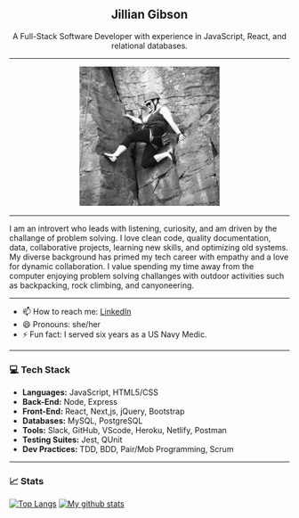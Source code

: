 <h2 align="center"> Jillian Gibson </h2>
  

<p align="center" width="200"> A Full-Stack Software Developer with experience in JavaScript, React, and relational databases.</p>

***
<p align="center">
<img src="https://github.com/jillianlg/jillianlg/blob/main/climbing.JPG" alt="rock climbing" style="center" height="250"/>
  
***
<p width="400"> I am an introvert who leads with listening, curiosity, and am driven by the challange of problem solving. I love clean code, quality documentation, data, collaborative projects, learning new skills, and optimizing old systems. My diverse background has primed my tech career with empathy and a love for dynamic collaboration. I value spending my time away from the computer enjoying problem solving challanges with outdoor activities such as backpacking, rock climbing, and canyoneering.</p>

***
- 📫 How to reach me: [LinkedIn](https://www.linkedin.com/in/jillianlgibson/)
- 😄 Pronouns: she/her
- ⚡ Fun fact: I served six years as a US Navy Medic.
***

### 💻 Tech Stack
* **Languages:** JavaScript, HTML5/CSS
* **Back-End:** Node, Express
* **Front-End:** React, Next,js, jQuery, Bootstrap
* **Databases:** MySQL, PostgreSQL
* **Tools:** Slack, GitHub, VScode, Heroku, Netlify, Postman
* **Testing Suites:** Jest, QUnit
* **Dev Practices:** TDD, BDD, Pair/Mob Programming, Scrum
****
### 📈 Stats
[![Top Langs](https://github-readme-stats.vercel.app/api/top-langs/?username=jillianlg&layout=compact&theme=vision-friendly)](https://github.com/jillianlg/github-readme-stats)
[![My github stats](https://github-readme-stats.vercel.app/api?username=jillianlg&hide=stars,issues&show_icons=true&include_all_commits=true&theme=vision-friendly)](https://github.com/jillianlg/github-readme-stats)

